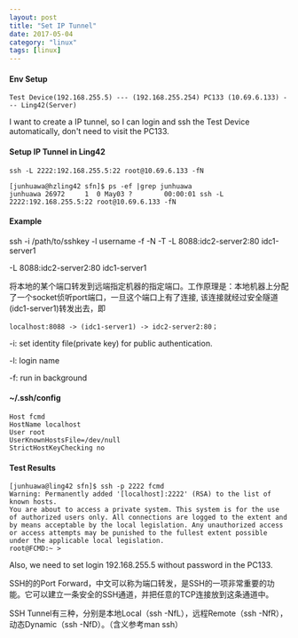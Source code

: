 ```yaml
---
layout: post
title: "Set IP Tunnel"
date: 2017-05-04
category: "linux" 
tags: [linux]
---
```


#### Env Setup

    Test Device(192.168.255.5) --- (192.168.255.254) PC133 (10.69.6.133) --- Ling42(Server)
I want to create a IP tunnel, so I can login and ssh the Test Device automatically, don't need to visit the PC133.

#### Setup IP Tunnel in Ling42

    ssh -L 2222:192.168.255.5:22 root@10.69.6.133 -fN

    [junhuawa@hzling42 sfn]$ ps -ef |grep junhuawa
    junhuawa 26972     1  0 May03 ?        00:00:01 ssh -L 2222:192.168.255.5:22 root@10.69.6.133 -fN

#### Example

ssh -i /path/to/sshkey -l username -f -N -T -L 8088:idc2-server2:80 idc1-server1

-L 8088:idc2-server2:80 idc1-server1

将本地的某个端口转发到远端指定机器的指定端口。工作原理是：本地机器上分配了一个socket侦听port端口，一旦这个端口上有了连接, 该连接就经过安全隧道(idc1-server1)转发出去，即

    localhost:8088 -> (idc1-server1) -> idc2-server2:80；

-i: set identity file(private key) for public authentication.

-l: login name

-f: run in background

#### ~/.ssh/config

    Host fcmd
    HostName localhost
    User root
    UserKnownHostsFile=/dev/null
    StrictHostKeyChecking no


#### Test Results

    [junhuawa@ling42 sfn]$ ssh -p 2222 fcmd
    Warning: Permanently added '[localhost]:2222' (RSA) to the list of known hosts.
    You are about to access a private system. This system is for the use
    of authorized users only. All connections are logged to the extent and
    by means acceptable by the local legislation. Any unauthorized access
    or access attempts may be punished to the fullest extent possible
    under the applicable local legislation.
    root@FCMD:~ >

Also, we need to set login 192.168.255.5 without password in the PC133. 

SSH的的Port
Forward，中文可以称为端口转发，是SSH的一项非常重要的功能。它可以建立一条安全的SSH通道，并把任意的TCP连接放到这条通道中。

SSH Tunnel有三种，分别是本地Local（ssh -NfL），远程Remote（ssh
-NfR），动态Dynamic（ssh -NfD）。（含义参考man ssh）
